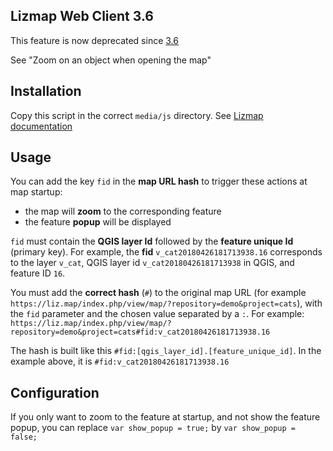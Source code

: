 ## Lizmap Web Client 3.6

This feature is now deprecated since [3.6](https://www.3liz.com/en/news/lizmap-web-client-3-6.html)

See "Zoom on an object when opening the map"

## Installation

Copy this script in the correct `media/js` directory. See [Lizmap documentation](https://docs.lizmap.com/current/en/publish/customization/javascript.html)

## Usage

You can add the key `fid` in the **map URL hash** to trigger these actions at map startup:

* the map will **zoom** to the corresponding feature
* the feature **popup** will be displayed

`fid` must contain the **QGIS layer Id** followed by the **feature unique Id** (primary key). For example, the **fid** `v_cat20180426181713938.16` corresponds to the layer `v_cat`, QGIS layer id `v_cat20180426181713938` in QGIS, and feature ID `16`.

You must add the **correct hash** (`#`) to the original map URL (for example `https://liz.map/index.php/view/map/?repository=demo&project=cats`), with the `fid` parameter and the chosen value separated by a `:`. For example: `https://liz.map/index.php/view/map/?repository=demo&project=cats#fid:v_cat20180426181713938.16`

The hash is built like this `#fid:[qgis_layer_id].[feature_unique_id]`. In the example above, it is `#fid:v_cat20180426181713938.16`

## Configuration

If you only want to zoom to the feature at startup, and not show the feature popup, you can replace `var show_popup = true;` by `var show_popup = false;`
